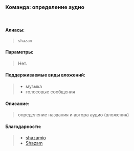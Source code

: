 ### **Команда: определение аудио**
<br>

#### **Алиасы**:
> `shazam`


#### **Параметры**:
> Нет.


#### **Поддерживаемые виды вложений**:
> - музыка
> - голосовые сообщения

#### **Описание**:
> определение названия и автора аудио (вложения)


#### **Благодарности**:
> - [shazamio](dotX12/ShazamIO)
> - [Shazam](http://shazam.com)
